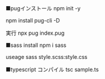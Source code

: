 
■pugインストール
npm init -y

npm install pug-cli -D

実行
npx pug index.pug



■sass install
npm i sass

useage
sass style.scss:style.css

■typescript
コンパイル
tsc sample.ts